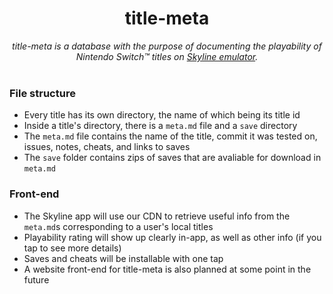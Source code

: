 <h1 align="center">title-meta</h1>
<p align="center">
    <i>title-meta is a database with the purpose of documenting the playability of Nintendo Switch™ titles on <a href="https://github.com/skyline-emu/skyline">Skyline emulator</a>.</i><br/><br>
</p>

### File structure
* Every title has its own directory, the name of which being its title id
* Inside a title's directory, there is a `meta.md` file and a `save` directory
* The `meta.md` file contains the name of the title, commit it was tested on, issues, notes, cheats, and links to saves
* The `save` folder contains zips of saves that are avaliable for download in `meta.md`

### Front-end
* The Skyline app will use our CDN to retrieve useful info from the `meta.md`s corresponding to a user's local titles
* Playability rating will show up clearly in-app, as well as other info (if you tap to see more details)
* Saves and cheats will be installable with one tap
* A website front-end for title-meta is also planned at some point in the future
